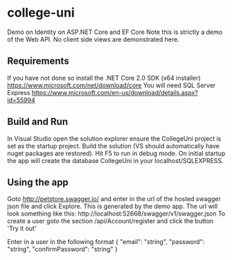 # college-uni
Demo on Identity on ASP.NET Core and EF Core
Note this is strictly a demo of the Web API. No client side views are demonstrated here.

## Requirements
If you have not done so install the .NET Core 2.0 SDK (x64 installer)
https://www.microsoft.com/net/download/core
You will need SQL Server Express
https://www.microsoft.com/en-us/download/details.aspx?id=55994

## Build and Run

In Visual Studio open the solution explorer ensure the CollegeUni project is set as the startup project.
Build the solution (VS should automatically have nuget packages are restored).
Hit F5 to run in debug mode.
On initial startup the app will create the database CollegeUni in your localhost/SQLEXPRESS.

## Using the app
Goto http://petstore.swagger.io/ and enter in the url of the hosted swagger json file and click Explore. This is generated by the demo app. The url will look something like this: http://localhost:52668/swagger/v1/swagger.json
To create a user goto the section /api/Account/register and click the button 'Try it out'

Enter in a user in the following format
{
  "email": "string",
  "password": "string",
  "confirmPassword": "string"
}


